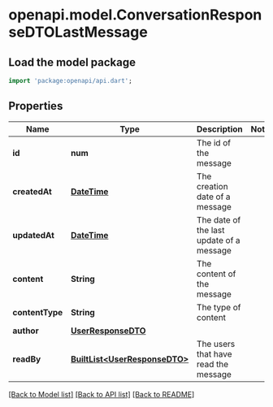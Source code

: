 # openapi.model.ConversationResponseDTOLastMessage

## Load the model package
```dart
import 'package:openapi/api.dart';
```

## Properties
Name | Type | Description | Notes
------------ | ------------- | ------------- | -------------
**id** | **num** | The id of the message | 
**createdAt** | [**DateTime**](DateTime.md) | The creation date of a message | 
**updatedAt** | [**DateTime**](DateTime.md) | The date of the last update of a message | 
**content** | **String** | The content of the message | 
**contentType** | **String** | The type of content | 
**author** | [**UserResponseDTO**](UserResponseDTO.md) |  | 
**readBy** | [**BuiltList&lt;UserResponseDTO&gt;**](UserResponseDTO.md) | The users that have read the message | 

[[Back to Model list]](../README.md#documentation-for-models) [[Back to API list]](../README.md#documentation-for-api-endpoints) [[Back to README]](../README.md)


